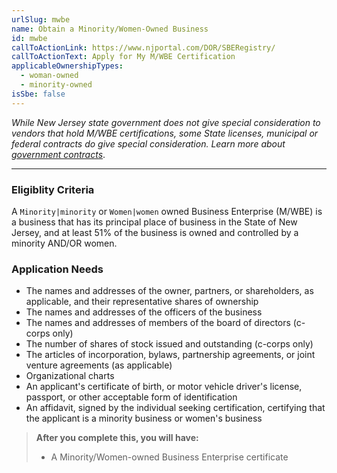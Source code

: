 ```yaml
---
urlSlug: mwbe
name: Obtain a Minority/Women-Owned Business
id: mwbe
callToActionLink: https://www.njportal.com/DOR/SBERegistry/
callToActionText: Apply for My M/WBE Certification
applicableOwnershipTypes:
  - woman-owned
  - minority-owned
isSbe: false
---
```

*While New Jersey state government does not give special consideration to vendors that hold M/WBE certifications, some State licenses, municipal or federal contracts do give special consideration. Learn more about [government contracts](https://business.nj.gov/pages/government-contracting)*.

- - -

### Eligiblity Criteria

A `Minority|minority` or `Women|women` owned Business Enterprise (M/WBE) is a business that has its principal place of business in the State of New Jersey, and at least 51% of the business is owned and controlled by a minority AND/OR women.

### Application Needs

* The names and addresses of the owner, partners, or shareholders, as applicable, and their representative shares of ownership
* The names and addresses of the officers of the business
* The names and addresses of members of the board of directors (c-corps only)
* The number of shares of stock issued and outstanding (c-corps only)
* The articles of incorporation, bylaws, partnership agreements, or joint venture agreements (as applicable)
* Organizational charts
* An applicant's certificate of birth, or motor vehicle driver's license, passport, or other acceptable form of identification
* An affidavit, signed by the individual seeking certification, certifying that the applicant is a minority business or women's business

> **After you complete this, you will have:**
>
> * A Minority/Women-owned Business Enterprise certificate